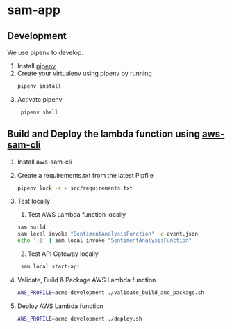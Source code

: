 # sam-app

## Development
We use pipenv to develop. 

1. Install [pipenv](https://docs.pipenv.org/en/latest/)
2. Create your virtualenv using pipenv by running 
    ```bash
    pipenv install
    ```
3. Activate pipenv
   ```bash
    pipenv shell
    ```
    
    
## Build and Deploy the lambda function using [aws-sam-cli](https://github.com/awslabs/aws-sam-cli)

1. Install aws-sam-cli
2. Create a requirements.txt from the latest Pipfile
    ```bash
    pipenv lock -r > src/requirements.txt
    ```
    
3. Test locally
    1. Test AWS Lambda function locally 
    ```bash
    sam build
    sam local invoke "SentimentAnalysisFunction" -e event.json
    echo '{}' | sam local invoke "SentimentAnalysisFunction"
    ```
    2. Test API Gateway locally
   ```bash
    sam local start-api
    ```

4. Validate, Build & Package AWS Lambda function
    ```bash
    AWS_PROFILE=acme-development ./validate_build_and_package.sh
    ```
    
5. Deploy AWS Lambda function
    ```bash
    AWS_PROFILE=acme-development ./deploy.sh
    ```
